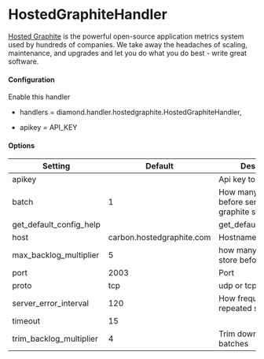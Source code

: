 <!--This file was generated from the python source
Please edit the source to make changes
-->
HostedGraphiteHandler
=====

[Hosted Graphite](https://www.hostedgraphite.com/) is the powerful open-source
application metrics system used by hundreds of companies. We take away the
headaches of scaling, maintenance, and upgrades and let you do what you do
best - write great software.

#### Configuration

Enable this handler

 * handlers = diamond.handler.hostedgraphite.HostedGraphiteHandler,

 * apikey = API_KEY


#### Options

Setting | Default | Description | Type
--------|---------|-------------|-----
apikey |  | Api key to use | str
batch | 1 | How many to store before sending to the graphite server | int
get_default_config_help |  | get_default_config_help | 
host | carbon.hostedgraphite.com | Hostname | str
max_backlog_multiplier | 5 | how many batches to store before trimming | int
port | 2003 | Port | int
proto | tcp | udp or tcp | str
server_error_interval | 120 | How frequently to send repeated server errors | int
timeout | 15 |  | int
trim_backlog_multiplier | 4 | Trim down how many batches | int
